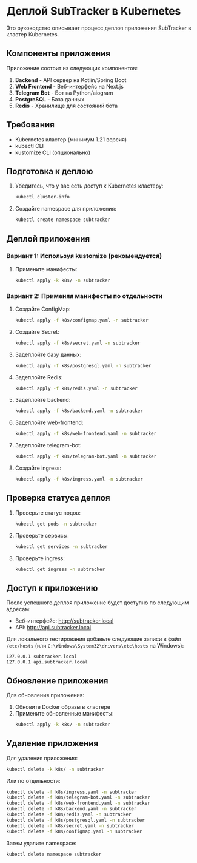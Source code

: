 # Деплой SubTracker в Kubernetes

Это руководство описывает процесс деплоя приложения SubTracker в кластер Kubernetes.

## Компоненты приложения

Приложение состоит из следующих компонентов:

1. **Backend** - API сервер на Kotlin/Spring Boot
2. **Web Frontend** - Веб-интерфейс на Next.js
3. **Telegram Bot** - Бот на Python/aiogram
4. **PostgreSQL** - База данных
5. **Redis** - Хранилище для состояний бота

## Требования

- Kubernetes кластер (минимум 1.21 версия)
- kubectl CLI
- kustomize CLI (опционально)

## Подготовка к деплою

1. Убедитесь, что у вас есть доступ к Kubernetes кластеру:
   ```bash
   kubectl cluster-info
   ```

2. Создайте namespace для приложения:
   ```bash
   kubectl create namespace subtracker
   ```

## Деплой приложения

### Вариант 1: Используя kustomize (рекомендуется)

1. Примените манифесты:
   ```bash
   kubectl apply -k k8s/ -n subtracker
   ```

### Вариант 2: Применяя манифесты по отдельности

1. Создайте ConfigMap:
   ```bash
   kubectl apply -f k8s/configmap.yaml -n subtracker
   ```

2. Создайте Secret:
   ```bash
   kubectl apply -f k8s/secret.yaml -n subtracker
   ```

3. Задеплойте базу данных:
   ```bash
   kubectl apply -f k8s/postgresql.yaml -n subtracker
   ```

4. Задеплойте Redis:
   ```bash
   kubectl apply -f k8s/redis.yaml -n subtracker
   ```

5. Задеплойте backend:
   ```bash
   kubectl apply -f k8s/backend.yaml -n subtracker
   ```

6. Задеплойте web-frontend:
   ```bash
   kubectl apply -f k8s/web-frontend.yaml -n subtracker
   ```

7. Задеплойте telegram-bot:
   ```bash
   kubectl apply -f k8s/telegram-bot.yaml -n subtracker
   ```

8. Создайте ingress:
   ```bash
   kubectl apply -f k8s/ingress.yaml -n subtracker
   ```

## Проверка статуса деплоя

1. Проверьте статус подов:
   ```bash
   kubectl get pods -n subtracker
   ```

2. Проверьте сервисы:
   ```bash
   kubectl get services -n subtracker
   ```

3. Проверьте ingress:
   ```bash
   kubectl get ingress -n subtracker
   ```

## Доступ к приложению

После успешного деплоя приложение будет доступно по следующим адресам:

- Веб-интерфейс: http://subtracker.local
- API: http://api.subtracker.local

Для локального тестирования добавьте следующие записи в файл `/etc/hosts` (или `C:\Windows\System32\drivers\etc\hosts` на Windows):

```
127.0.0.1 subtracker.local
127.0.0.1 api.subtracker.local
```

## Обновление приложения

Для обновления приложения:

1. Обновите Docker образы в кластере
2. Примените обновленные манифесты:
   ```bash
   kubectl apply -k k8s/ -n subtracker
   ```

## Удаление приложения

Для удаления приложения:

```bash
kubectl delete -k k8s/ -n subtracker
```

Или по отдельности:
```bash
kubectl delete -f k8s/ingress.yaml -n subtracker
kubectl delete -f k8s/telegram-bot.yaml -n subtracker
kubectl delete -f k8s/web-frontend.yaml -n subtracker
kubectl delete -f k8s/backend.yaml -n subtracker
kubectl delete -f k8s/redis.yaml -n subtracker
kubectl delete -f k8s/postgresql.yaml -n subtracker
kubectl delete -f k8s/secret.yaml -n subtracker
kubectl delete -f k8s/configmap.yaml -n subtracker
```

Затем удалите namespace:
```bash
kubectl delete namespace subtracker